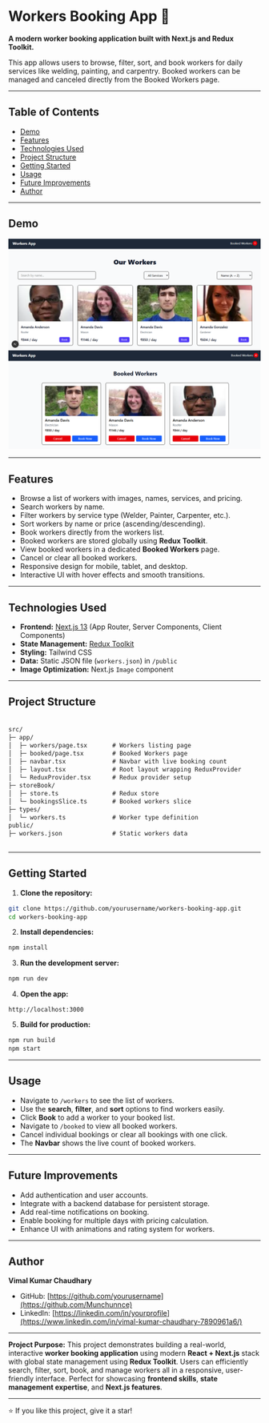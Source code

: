 
# Workers Booking App 🚀

**A modern worker booking application built with Next.js and Redux Toolkit.**  

This app allows users to browse, filter, sort, and book workers for daily services like welding, painting, and carpentry. Booked workers can be managed and canceled directly from the Booked Workers page.

---

## Table of Contents
- [Demo](#demo)
- [Features](#features)
- [Technologies Used](#technologies-used)
- [Project Structure](#project-structure)
- [Getting Started](#getting-started)
- [Usage](#usage)
- [Future Improvements](#future-improvements)
- [Author](#author)

---

## Demo
![Workers Booking App Screenshot](/public/worker-page.png)
![Booked Workers Screenshot](/public/booked-worker.png)

---

## Features
- Browse a list of workers with images, names, services, and pricing.
- Search workers by name.
- Filter workers by service type (Welder, Painter, Carpenter, etc.).
- Sort workers by name or price (ascending/descending).
- Book workers directly from the workers list.
- Booked workers are stored globally using **Redux Toolkit**.
- View booked workers in a dedicated **Booked Workers** page.
- Cancel or clear all booked workers.
- Responsive design for mobile, tablet, and desktop.
- Interactive UI with hover effects and smooth transitions.

---

## Technologies Used
- **Frontend:** [Next.js 13](https://nextjs.org/) (App Router, Server Components, Client Components)
- **State Management:** [Redux Toolkit](https://redux-toolkit.js.org/)
- **Styling:** Tailwind CSS
- **Data:** Static JSON file (`workers.json`) in `/public`
- **Image Optimization:** Next.js `Image` component


---

## Project Structure
```

src/
├─ app/
│  ├─ workers/page.tsx       # Workers listing page
│  ├─ booked/page.tsx        # Booked Workers page
│  ├─ navbar.tsx             # Navbar with live booking count
│  ├─ layout.tsx             # Root layout wrapping ReduxProvider
│  └─ ReduxProvider.tsx      # Redux provider setup
├─ storeBook/
│  ├─ store.ts               # Redux store
│  └─ bookingsSlice.ts       # Booked workers slice
├─ types/
│  └─ workers.ts             # Worker type definition
public/
├─ workers.json              # Static workers data


````

---

## Getting Started

1. **Clone the repository:**
```bash
git clone https://github.com/yourusername/workers-booking-app.git
cd workers-booking-app
````

2. **Install dependencies:**

```bash
npm install
```

3. **Run the development server:**

```bash
npm run dev
```

4. **Open the app:**

```
http://localhost:3000
```

5. **Build for production:**

```bash
npm run build
npm start
```

---

## Usage

* Navigate to `/workers` to see the list of workers.
* Use the **search**, **filter**, and **sort** options to find workers easily.
* Click **Book** to add a worker to your booked list.
* Navigate to `/booked` to view all booked workers.
* Cancel individual bookings or clear all bookings with one click.
* The **Navbar** shows the live count of booked workers.

---

## Future Improvements

* Add authentication and user accounts.
* Integrate with a backend database for persistent storage.
* Add real-time notifications on booking.
* Enable booking for multiple days with pricing calculation.
* Enhance UI with animations and rating system for workers.

---

## Author

**Vimal Kumar Chaudhary**

* GitHub: [https://github.com/yourusername](https://github.com/Munchunnce)
* LinkedIn: [https://linkedin.com/in/yourprofile](https://www.linkedin.com/in/vimal-kumar-chaudhary-7890961a6/)

---

**Project Purpose:**
This project demonstrates building a real-world, interactive **worker booking application** using modern **React + Next.js** stack with global state management using **Redux Toolkit**. Users can efficiently search, filter, sort, book, and manage workers all in a responsive, user-friendly interface. Perfect for showcasing **frontend skills**, **state management expertise**, and **Next.js features**.

---

⭐ If you like this project, give it a star!


